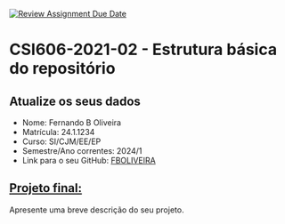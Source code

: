 [![Review Assignment Due Date](https://classroom.github.com/assets/deadline-readme-button-22041afd0340ce965d47ae6ef1cefeee28c7c493a6346c4f15d667ab976d596c.svg)](https://classroom.github.com/a/MJipK3P4)
# **CSI606-2021-02 - Estrutura básica do repositório**

## Atualize os seus dados

- Nome: Fernando B Oliveira
- Matrícula: 24.1.1234
- Curso: SI/CJM/EE/EP
- Semestre/Ano correntes: 2024/1
- Link para o seu GitHub: [FBOLIVEIRA](https://github.com/fboliveira)

## [Projeto final:](./Projeto/README.md)

Apresente uma breve descrição do seu projeto.
